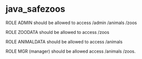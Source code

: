 # java_safezoos

ROLE ADMIN should be allowed to access /admin /animals /zoos

ROLE ZOODATA should be allowed to access /zoos

ROLE ANIMALDATA should be allowed to access /animals

ROLE MGR (manager) should be allowed access /animals /zoos.

